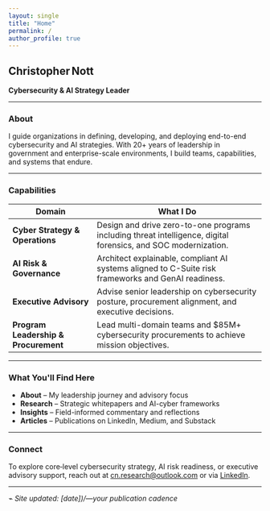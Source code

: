 ```yaml
---
layout: single
title: "Home"
permalink: /
author_profile: true
---
```


## Christopher Nott  
**Cybersecurity & AI Strategy Leader**

---

### About  
I guide organizations in defining, developing, and deploying end-to-end cybersecurity and AI strategies. With 20+ years of leadership in government and enterprise-scale environments, I build teams, capabilities, and systems that endure.

---

### Capabilities

| Domain | What I Do |
|--------|-----------|
| **Cyber Strategy & Operations** | Design and drive zero-to-one programs including threat intelligence, digital forensics, and SOC modernization. |
| **AI Risk & Governance** | Architect explainable, compliant AI systems aligned to C-Suite risk frameworks and GenAI readiness. |
| **Executive Advisory** | Advise senior leadership on cybersecurity posture, procurement alignment, and executive decisions. |
| **Program Leadership & Procurement** | Lead multi-domain teams and $85M+ cybersecurity procurements to achieve mission objectives. |

---

### What You'll Find Here

- **About** – My leadership journey and advisory focus  
- **Research** – Strategic whitepapers and AI-cyber frameworks  
- **Insights** – Field-informed commentary and reflections  
- **Articles** – Publications on LinkedIn, Medium, and Substack  

---

### Connect  
To explore core‑level cybersecurity strategy, AI risk readiness, or executive advisory support, reach out at [cn.research@outlook.com](mailto:cn.research@outlook.com) or via [LinkedIn](https://linkedin.com/in/cnott).

---

⌁ *Site updated: [date])/—your publication cadence*  

